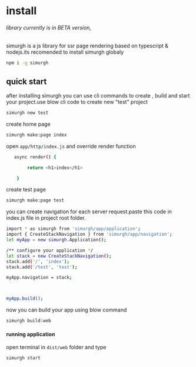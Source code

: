 # install

###### library currently is in BETA version,
simurgh is a js library for ssr page rendering based on typescript & nodejs.its recomended to install simurgh globaly

```sh
npm i -g simurgh
```

## quick start

after installing simurgh you can use cli commands to create , build and start your project.use blow cli code to create new "test" project 

```sh
simurgh new test
```
create home page
```sh
simurgh make:page index
```
open `app/http/index.js` and override render function
```sh
   async render() {

        return <h1>index</h1>

    }
```
create test page
```sh
simurgh make:page test
```
you can create navigation for each server request.paste this code in index.js file in project root folder.

```sh
import * as simurgh from 'simurgh/app/application';
import { CreateStackNavigation } from 'simurgh/app/navigation';
let myApp = new simurgh.Application();

/** configure your application */
let stack = new CreateStackNavigation();
stack.add('/', 'index');
stack.add('/test', 'test');

myApp.navigation = stack;



myApp.build();
```
now you can build your app using blow command
```sh
simurgh build:web
```

#### running application

open terminal in `dist/web` folder and type

```sh
simurgh start
```